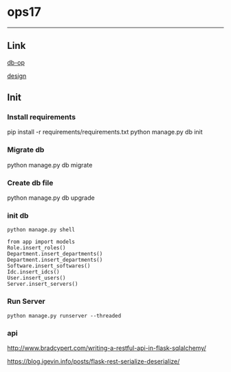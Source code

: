# ops17

------

## Link
[db-op](/docs/db.md)

[design](/docs/design.md)

## Init
### Install requirements
pip install -r requirements/requirements.txt
python manage.py db init

### Migrate db
python manage.py db migrate

### Create db file
python manage.py db upgrade

### init db
```shell
python manage.py shell   

from app import models
Role.insert_roles()
Department.insert_departments()
Department.insert_departments()
Software.insert_softwares()
Idc.insert_idcs()
User.insert_users()
Server.insert_servers()
```

### Run Server
```shell
python manage.py runserver --threaded
```


### api
http://www.bradcypert.com/writing-a-restful-api-in-flask-sqlalchemy/

https://blog.igevin.info/posts/flask-rest-serialize-deserialize/